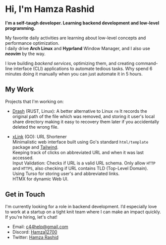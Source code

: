 # Hi, I'm Hamza Rashid
**I'm a self-taugh developer. Learning backend development and low-level programming.**

My favorite daily activities are learning about low-level concepts and performance optimization.<br/>
I daily drive **Arch Linux** and **Hyprland** Window Manager, and I also use ***neovim*** by the way.

I love building *backend services*, optimizing them, and creating command-line interface (CLI) applications to automate tedious tasks.
Why spend 6 minutes doing it manually when you can just automate it in 5 hours.

## My Work
Projects that I'm working on:

- [Drash](https://github.com/hamza12700/drash) (RUST, Linux): A better alternative to Linux `rm`
It records the original path of the file which was removed, and storing it
user's local share directory making it easy to recovery them later if you
accidentally deleted the wrong file. 

- [xLink](https://github.com/hamza12700/xlink) (GO): URL Shortener<br/>
Minimalistic web interface built using Go's standard `html/template` package and [Tailwind](https://tailwindcss.com).<br/>
Keeping track of clicks on abbreviated URL and when it was last accessed.<br/>
Input Validation: Checks if URL is a valid URL schema. Only allow `HTTP` and `HTTPS`, also checking if URL contains TLD (Top-Level Domain).<br/>
Using Turso for storing user's and abbreviated links.<br/>
HTMX for dynamic Web UI.<br/>

## Get in Touch
I'm currently looking for a role in backend development. I’d especially love to
work at a startup on a tight knit team where I can make an impact quickly. If
you're hiring, let's chat!

- Email:   [c44help@gmail.com](mailto:c44help@gmail.com)
- Discord: [Hamza12700](https://discord.com/users/813002019622879262)
- Twitter: [Hamza Rashid](https://x.com/Hamza_Rash1d)
